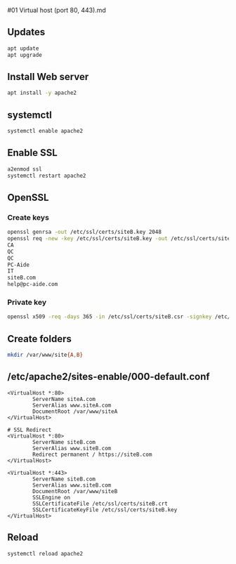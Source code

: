 #01 Virtual host (port 80, 443).md

## Updates
````bash
apt update
apt upgrade
````

## Install Web server
````bash
apt install -y apache2
````

## systemctl
````bash
systemctl enable apache2
````

## Enable SSL
````bash
a2enmod ssl
systemctl restart apache2
````

## OpenSSL
### Create keys 
````bash
openssl genrsa -out /etc/ssl/certs/siteB.key 2048
openssl req -new -key /etc/ssl/certs/siteB.key -out /etc/ssl/certs/siteB.csr
CA
QC
QC
PC-Aide
IT
siteB.com
help@pc-aide.com
````

### Private key
````bash
openssl x509 -req -days 365 -in /etc/ssl/certs/siteB.csr -signkey /etc/ssl/certs/siteB.key -out /etc/ssl/certs/siteB.crt
````

## Create folders
````bash
mkdir /var/www/site{A,B}
````

## /etc/apache2/sites-enable/000-default.conf
````Virtual host
<VirtualHost *:80>
        ServerName siteA.com
        ServerAlias www.siteA.com
        DocumentRoot /var/www/siteA
</VirtualHost>

# SSL Redirect
<VirtualHost *:80>
        ServerName siteB.com
        ServerAlias www.siteB.com
        Redirect permanent / https://siteB.com
</VirtualHost>

<VirtualHost *:443>
        ServerName siteB.com
        ServerAlias www.siteB.com
        DocumentRoot /var/www/siteB
        SSLEngine on
        SSLCertificateFile /etc/ssl/certs/siteB.crt
        SSLCertificateKeyFile /etc/ssl/certs/siteB.key
</VirtualHost>
````

## Reload
````bash
systemctl reload apache2
````
